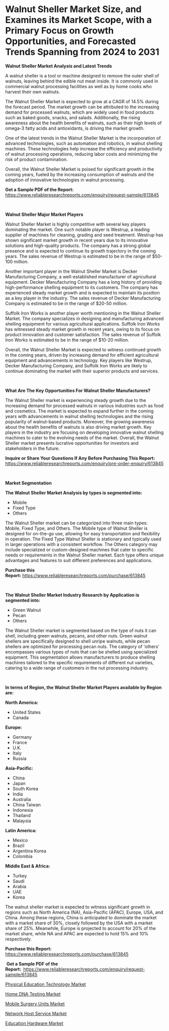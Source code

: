 <p><h1>Walnut Sheller Market Size, and Examines its Market Scope, with a Primary Focus on Growth Opportunities, and Forecasted Trends Spanning from 2024 to 2031</h1></p><p><strong>Walnut Sheller Market Analysis and Latest Trends</strong></p>
<p><p>A walnut sheller is a tool or machine designed to remove the outer shell of walnuts, leaving behind the edible nut meat inside. It is commonly used in commercial walnut processing facilities as well as by home cooks who harvest their own walnuts.</p><p>The Walnut Sheller Market is expected to grow at a CAGR of 14.5% during the forecast period. The market growth can be attributed to the increasing demand for processed walnuts, which are widely used in food products such as baked goods, snacks, and salads. Additionally, the rising awareness about the health benefits of walnuts, such as their high levels of omega-3 fatty acids and antioxidants, is driving the market growth.</p><p>One of the latest trends in the Walnut Sheller Market is the incorporation of advanced technologies, such as automation and robotics, in walnut shelling machines. These technologies help increase the efficiency and productivity of walnut processing operations, reducing labor costs and minimizing the risk of product contamination.</p><p>Overall, the Walnut Sheller Market is poised for significant growth in the coming years, fueled by the increasing consumption of walnuts and the adoption of innovative technologies in walnut processing.</p></p>
<p><strong>Get a Sample PDF of the Report:&nbsp;</strong> <a href="https://www.reliableresearchreports.com/enquiry/request-sample/613845">https://www.reliableresearchreports.com/enquiry/request-sample/613845</a></p>
<p>&nbsp;</p>
<p><strong>Walnut Sheller Major Market Players</strong></p>
<p><p>Walnut Sheller Market is highly competitive with several key players dominating the market. One such notable player is Westrup, a leading supplier of machines for cleaning, grading and seed treatment. Westrup has shown significant market growth in recent years due to its innovative solutions and high-quality products. The company has a strong global presence and is expected to continue its growth trajectory in the coming years. The sales revenue of Westrup is estimated to be in the range of $50-100 million.</p><p>Another important player in the Walnut Sheller Market is Decker Manufacturing Company, a well-established manufacturer of agricultural equipment. Decker Manufacturing Company has a long history of providing high-performance shelling equipment to its customers. The company has experienced steady market growth and is expected to maintain its position as a key player in the industry. The sales revenue of Decker Manufacturing Company is estimated to be in the range of $20-50 million.</p><p>Suffolk Iron Works is another player worth mentioning in the Walnut Sheller Market. The company specializes in designing and manufacturing advanced shelling equipment for various agricultural applications. Suffolk Iron Works has witnessed steady market growth in recent years, owing to its focus on product innovation and customer satisfaction. The sales revenue of Suffolk Iron Works is estimated to be in the range of $10-20 million.</p><p>Overall, the Walnut Sheller Market is expected to witness continued growth in the coming years, driven by increasing demand for efficient agricultural equipment and advancements in technology. Key players like Westrup, Decker Manufacturing Company, and Suffolk Iron Works are likely to continue dominating the market with their superior products and services.</p></p>
<p>&nbsp;</p>
<p><strong>What Are The Key Opportunities For Walnut Sheller Manufacturers?</strong></p>
<p><p>The Walnut Sheller market is experiencing steady growth due to the increasing demand for processed walnuts in various industries such as food and cosmetics. The market is expected to expand further in the coming years with advancements in walnut shelling technologies and the rising popularity of walnut-based products. Moreover, the growing awareness about the health benefits of walnuts is also driving market growth. Key players in the industry are focusing on developing innovative walnut shelling machines to cater to the evolving needs of the market. Overall, the Walnut Sheller market presents lucrative opportunities for investors and stakeholders in the future.</p></p>
<p><strong>Inquire or Share Your Questions If Any Before Purchasing This Report:</strong> <a href="https://www.reliableresearchreports.com/enquiry/pre-order-enquiry/613845">https://www.reliableresearchreports.com/enquiry/pre-order-enquiry/613845</a></p>
<p>&nbsp;</p>
<p><strong>Market Segmentation</strong></p>
<p><strong>The Walnut Sheller Market Analysis by types is segmented into:</strong></p>
<p><ul><li>Mobile</li><li>Fixed Type</li><li>Others</li></ul></p>
<p><p>The Walnut Sheller market can be categorized into three main types: Mobile, Fixed Type, and Others. The Mobile type of Walnut Sheller is designed for on-the-go use, allowing for easy transportation and flexibility in operation. The Fixed Type Walnut Sheller is stationary and typically used in larger operations with a consistent workflow. The Others category may include specialized or custom-designed machines that cater to specific needs or requirements in the Walnut Sheller market. Each type offers unique advantages and features to suit different preferences and applications.</p></p>
<p><strong>Purchase this Report:&nbsp;</strong><a href="https://www.reliableresearchreports.com/purchase/613845">https://www.reliableresearchreports.com/purchase/613845</a></p>
<p>&nbsp;</p>
<p><strong>The Walnut Sheller Market Industry Research by Application is segmented into:</strong></p>
<p><ul><li>Green Walnut</li><li>Pecan</li><li>Others</li></ul></p>
<p><p>The Walnut Sheller market is segmented based on the type of nuts it can shell, including green walnuts, pecans, and other nuts. Green walnut shellers are specifically designed to shell unripe walnuts, while pecan shellers are optimized for processing pecan nuts. The category of 'others' encompasses various types of nuts that can be shelled using specialized equipment. This segmentation allows manufacturers to produce shelling machines tailored to the specific requirements of different nut varieties, catering to a wide range of customers in the nut processing industry.</p></p>
<p>&nbsp;</p>
<p><strong>In terms of Region, the Walnut Sheller Market Players available by Region are:</strong></p>
<p>
    <p> <strong> North America: </strong>
        <ul>
            <li>United States</li>
            <li>Canada</li>
        </ul>
        </p> 
    <p> <strong> Europe: </strong>
        <ul>
            <li>Germany</li>
            <li>France</li>
            <li>U.K.</li>
            <li>Italy</li>
            <li>Russia</li>
        </ul>
        </p> 
    <p> <strong> Asia-Pacific: </strong>
        <ul>
            <li>China</li>
            <li>Japan</li>
            <li>South Korea</li>
            <li>India</li>
            <li>Australia</li>
            <li>China Taiwan</li>
            <li>Indonesia</li>
            <li>Thailand</li>
            <li>Malaysia</li>
        </ul>
        </p> 
    <p> <strong> Latin America: </strong>
        <ul>
            <li>Mexico</li>
            <li>Brazil</li>
            <li>Argentina Korea</li>
            <li>Colombia</li>
        </ul>
        </p> 
    <p> <strong> Middle East & Africa: </strong>
        <ul>
            <li>Turkey</li>
            <li>Saudi</li>
            <li>Arabia</li>
            <li>UAE</li>
            <li>Korea</li>
        </ul>
    </p>
    </p>
<p><p>The walnut sheller market is expected to witness significant growth in regions such as North America (NA), Asia-Pacific (APAC), Europe, USA, and China. Among these regions, China is anticipated to dominate the market with a market share of 30%, closely followed by the USA with a market share of 25%. Meanwhile, Europe is projected to account for 20% of the market share, while NA and APAC are expected to hold 15% and 10% respectively.</p></p>
<p><strong>Purchase this Report: </strong><a href="https://www.reliableresearchreports.com/purchase/613845">https://www.reliableresearchreports.com/purchase/613845</a></p>
<p>&nbsp;<strong>Get a Sample PDF of the Report:&nbsp;&nbsp;</strong><a href="https://www.reliableresearchreports.com/enquiry/request-sample/613845">https://www.reliableresearchreports.com/enquiry/request-sample/613845</a></p>
<p><strong></strong></p>
<p><p><a href="https://medium.com/@nelsonhauck/analyzing-physical-education-technology-market-global-industry-perspective-and-forecast-2024-to-2019c0b6590e">Physical Education Technology Market</a></p><p><a href="https://medium.com/@nayelibosco/home-dna-testing-market-the-key-to-successful-business-strategy-forecast-till-2031-6c65536af3c8">Home DNA Testing Market</a></p><p><a href="https://medium.com/@geoanderson1978/mobile-surgery-units-market-trends-and-market-analysis-forecasted-for-period-2024-2031-2554ce481abd">Mobile Surgery Units Market</a></p><p><a href="https://medium.com/@geoanderson1978/network-host-service-market-trends-forecast-and-competitive-analysis-to-2031-8aae4b3a9138">Network Host Service Market</a></p><p><a href="https://medium.com/@nelsonhauck/education-hardware-market-the-key-to-successful-business-strategy-forecast-till-2031-2eb66baf8f44">Education Hardware Market</a></p></p>